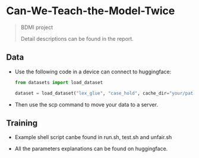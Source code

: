 # Can-We-Teach-the-Model-Twice

> BDMI project
> 
> Detail descriptions can be found in the report.

## Data

- Use the following code in a device can connect to huggingface:
  
  ```python
  from datasets import load_dataset
  
  dataset = load_dataset("lex_glue", "case_hold", cache_dir="your/path")
  ```

- Then use the scp command to move your data to a server.

## Training

- Example shell script canbe found in run.sh, test.sh and unfair.sh

- All the parameters explanations can be found on huggingface.
